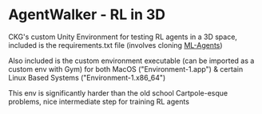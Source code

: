 # AgentWalker - RL in 3D
CKG's custom Unity Environment for testing RL agents in a 3D space, included is the requirements.txt file (involves cloning [ML-Agents](https://github.com/Unity-Technologies/ml-agents/tree/release_18_docs))

Also included is the custom environment executable (can be imported as a custom env with Gym) for both MacOS ("Environment-1.app") & certain Linux Based Systems ("Environment-1.x86_64")

This env is significantly harder than the old school Cartpole-esque problems, nice intermediate step for training RL agents

